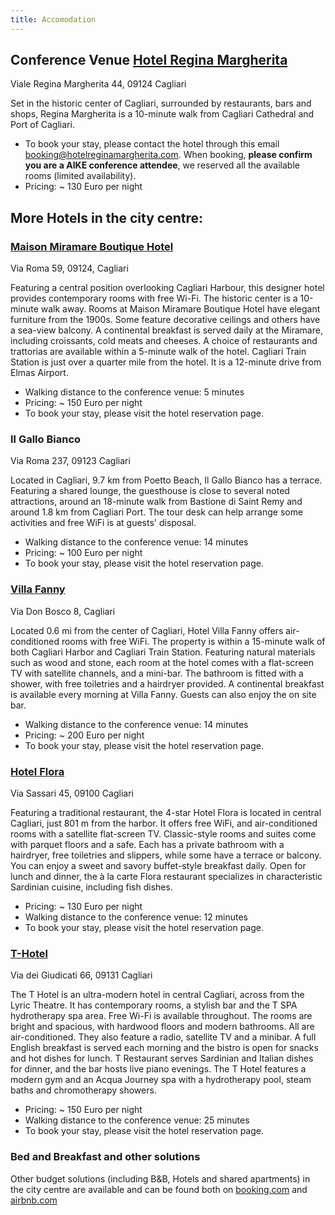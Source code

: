```yaml
---
title: Accomodation
---
```


Conference Venue [Hotel Regina Margherita](https://www.hotelreginamargherita.com/en/) 
------------------
Viale Regina Margherita 44, 09124 Cagliari

Set in the historic center of Cagliari, surrounded by restaurants, bars and shops, Regina Margherita is a 10-minute walk from Cagliari Cathedral and Port of Cagliari.

 * To book your stay, please contact the hotel through this email booking@hotelreginamargherita.com. When booking, **please confirm you are a AIKE conference attendee**, we reserved all the available rooms (limited availability). 
 * Pricing: ~ 130 Euro per night


More Hotels in the city centre:
-------------------------------

### [Maison Miramare Boutique Hotel](https://www.hotelmiramarecagliari.it/)
Via Roma 59, 09124, Cagliari

Featuring a central position overlooking Cagliari Harbour, this designer hotel provides contemporary rooms with free Wi-Fi. The historic center is a 10-minute walk away. Rooms at Maison Miramare Boutique Hotel have elegant furniture from the 1900s. Some feature decorative ceilings and others have a sea-view balcony. A continental breakfast is served daily at the Miramare, including croissants, cold meats and cheeses. A choice of restaurants and trattorias are available within a 5-minute walk of the hotel. Cagliari Train Station is just over a quarter mile from the hotel. It is a 12-minute drive from Elmas Airport.

 * Walking distance to the conference venue: 5 minutes
 * Pricing: ~ 150 Euro per night
 * To book your stay, please visit the hotel reservation page.



### Il Gallo Bianco
Via Roma 237, 09123 Cagliari

Located in Cagliari, 9.7 km from Poetto Beach, Il Gallo Bianco has a terrace. Featuring a shared lounge, the guesthouse is close to several noted attractions, around an 18-minute walk from Bastione di Saint Remy and around 1.8 km from Cagliari Port. The tour desk can help arrange some activities and free WiFi is at guests' disposal.

 * Walking distance to the conference venue: 14 minutes
 * Pricing: ~ 100 Euro per night
 * To book your stay, please visit the hotel reservation page.



### [Villa Fanny](http://www.hotelvillafanny.it/)
Via Don Bosco 8, Cagliari

Located 0.6 mi from the center of Cagliari, Hotel Villa Fanny offers air-conditioned rooms with free WiFi. The property is within a 15-minute walk of both Cagliari Harbor and Cagliari Train Station. Featuring natural materials such as wood and stone, each room at the hotel comes with a flat-screen TV with satellite channels, and a mini-bar. The bathroom is fitted with a shower, with free toiletries and a hairdryer provided. A continental breakfast is available every morning at Villa Fanny. Guests can also enjoy the on site bar.

 * Walking distance to the conference venue: 14 minutes
 * Pricing: ~ 200 Euro per night
 * To book your stay, please visit the hotel reservation page.



### [Hotel Flora](https://www.hotelfloracagliari.it/)
Via Sassari 45, 09100 Cagliari

Featuring a traditional restaurant, the 4-star Hotel Flora is located in central Cagliari, just 801 m from the harbor. It offers free WiFi, and air-conditioned rooms with a satellite flat-screen TV. Classic-style rooms and suites come with parquet floors and a safe. Each has a private bathroom with a hairdryer, free toiletries and slippers, while some have a terrace or balcony. You can enjoy a sweet and savory buffet-style breakfast daily. Open for lunch and dinner, the à la carte Flora restaurant specializes in characteristic Sardinian cuisine, including fish dishes.

 * Pricing: ~ 130 Euro per night
 * Walking distance to the conference venue: 12 minutes
 * To book your stay, please visit the hotel reservation page.



### [T-Hotel](https://www.thotel.it/en/home.html)
Via dei Giudicati 66, 09131 Cagliari

The T Hotel is an ultra-modern hotel in central Cagliari, across from the Lyric Theatre. It has contemporary rooms, a stylish bar and the T SPA hydrotherapy spa area. Free Wi-Fi is available throughout. The rooms are bright and spacious, with hardwood floors and modern bathrooms. All are air-conditioned. They also feature a radio, satellite TV and a minibar. A full English breakfast is served each morning and the bistro is open for snacks and hot dishes for lunch. T Restaurant serves Sardinian and Italian dishes for dinner, and the bar hosts live piano evenings.
The T Hotel features a modern gym and an Acqua Journey spa with a hydrotherapy pool, steam baths and chromotherapy showers. 

 * Pricing: ~ 150 Euro per night
 * Walking distance to the conference venue: 25 minutes
 * To book your stay, please visit the hotel reservation page.

### Bed and Breakfast and other solutions
Other budget solutions (including B&amp;B, Hotels and shared apartments) in the city centre are available and can be found both on [booking.com](https://www.booking.com/) and [airbnb.com](https://www.airbnb.com)


